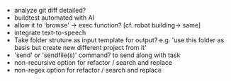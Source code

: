 * analyze git diff detailed?
* buildtest automated with AI
* allow it to 'browse' -> exec function? [cf. robot building-> same]
* integrate text-to-speech
* Take folder struture as input template for output?
e.g. 'use this folder as basis but create new different project from it'
* 'send' or 'sendfile(s)' command? to send along with task
* non-recursive option for refactor / search and replace
* non-regex option for refactor / search and replace

